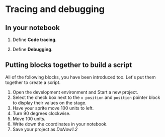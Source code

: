 # Tracing and debugging

## In your notebook

1. Define **Code tracing**.

2. Define **Debugging**.

## Putting blocks together to build a script

All of the following blocks, you have been introduced too. Let's put them together to create a script.

1. Open the development environment and Start a new project.
2. Select the check box next to the `x position` and `position` pointer block to display their values on the stage.
3. Have your sprite move 100 units to left.
4. Turn 90 degrees clockwise.
5. Move 100 units.
6. Write down the coordinates in your notebook.
7. Save your project as _DoNow1.2_
